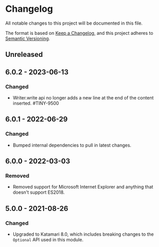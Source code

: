 # Changelog

All notable changes to this project will be documented in this file.

The format is based on [Keep a Changelog](https://keepachangelog.com/en/1.0.0/),
and this project adheres to [Semantic Versioning](https://semver.org/spec/v2.0.0.html).

## Unreleased

## 6.0.2 - 2023-06-13

### Changed
- Writer.write api no longer adds a new line at the end of the content inserted. #TINY-9500

## 6.0.1 - 2022-06-29

### Changed
- Bumped internal dependencies to pull in latest changes.

## 6.0.0 - 2022-03-03

### Removed
- Removed support for Microsoft Internet Explorer and anything that doesn't support ES2018.

## 5.0.0 - 2021-08-26

### Changed
- Upgraded to Katamari 8.0, which includes breaking changes to the `Optional` API used in this module.
